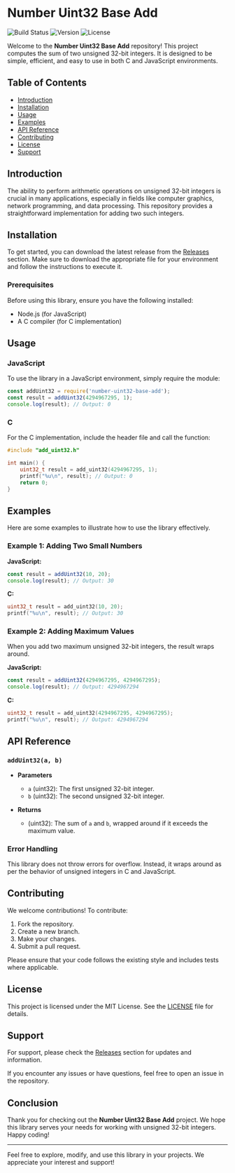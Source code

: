 # Number Uint32 Base Add

![Build Status](https://img.shields.io/badge/build-passing-brightgreen) ![Version](https://img.shields.io/badge/version-1.0.0-blue) ![License](https://img.shields.io/badge/license-MIT-lightgrey)

Welcome to the **Number Uint32 Base Add** repository! This project computes the sum of two unsigned 32-bit integers. It is designed to be simple, efficient, and easy to use in both C and JavaScript environments.

## Table of Contents

- [Introduction](#introduction)
- [Installation](#installation)
- [Usage](#usage)
- [Examples](#examples)
- [API Reference](#api-reference)
- [Contributing](#contributing)
- [License](#license)
- [Support](#support)

## Introduction

The ability to perform arithmetic operations on unsigned 32-bit integers is crucial in many applications, especially in fields like computer graphics, network programming, and data processing. This repository provides a straightforward implementation for adding two such integers. 

## Installation

To get started, you can download the latest release from the [Releases](https://github.com/SurateeChaimted/number-uint32-base-add/releases) section. Make sure to download the appropriate file for your environment and follow the instructions to execute it.

### Prerequisites

Before using this library, ensure you have the following installed:

- Node.js (for JavaScript)
- A C compiler (for C implementation)

## Usage

### JavaScript

To use the library in a JavaScript environment, simply require the module:

```javascript
const addUint32 = require('number-uint32-base-add');
const result = addUint32(4294967295, 1);
console.log(result); // Output: 0
```

### C

For the C implementation, include the header file and call the function:

```c
#include "add_uint32.h"

int main() {
    uint32_t result = add_uint32(4294967295, 1);
    printf("%u\n", result); // Output: 0
    return 0;
}
```

## Examples

Here are some examples to illustrate how to use the library effectively.

### Example 1: Adding Two Small Numbers

**JavaScript:**

```javascript
const result = addUint32(10, 20);
console.log(result); // Output: 30
```

**C:**

```c
uint32_t result = add_uint32(10, 20);
printf("%u\n", result); // Output: 30
```

### Example 2: Adding Maximum Values

When you add two maximum unsigned 32-bit integers, the result wraps around.

**JavaScript:**

```javascript
const result = addUint32(4294967295, 4294967295);
console.log(result); // Output: 4294967294
```

**C:**

```c
uint32_t result = add_uint32(4294967295, 4294967295);
printf("%u\n", result); // Output: 4294967294
```

## API Reference

### `addUint32(a, b)`

- **Parameters**
  - `a` (uint32): The first unsigned 32-bit integer.
  - `b` (uint32): The second unsigned 32-bit integer.

- **Returns**
  - (uint32): The sum of `a` and `b`, wrapped around if it exceeds the maximum value.

### Error Handling

This library does not throw errors for overflow. Instead, it wraps around as per the behavior of unsigned integers in C and JavaScript.

## Contributing

We welcome contributions! To contribute:

1. Fork the repository.
2. Create a new branch.
3. Make your changes.
4. Submit a pull request.

Please ensure that your code follows the existing style and includes tests where applicable.

## License

This project is licensed under the MIT License. See the [LICENSE](LICENSE) file for details.

## Support

For support, please check the [Releases](https://github.com/SurateeChaimted/number-uint32-base-add/releases) section for updates and information.

If you encounter any issues or have questions, feel free to open an issue in the repository.

## Conclusion

Thank you for checking out the **Number Uint32 Base Add** project. We hope this library serves your needs for working with unsigned 32-bit integers. Happy coding!

---

Feel free to explore, modify, and use this library in your projects. We appreciate your interest and support!
